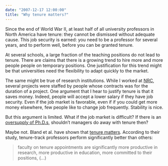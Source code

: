 ```yaml
---
date: "2007-12-17 12:00:00"
title: "Why tenure matters?"
---
```




Since the end of World War II, at least half of all university professors in North America have tenure: they cannot be dismissed without adequate cause. This job security is earned: you need to be a professor for several years, and to perform well, before you can be granted tenure.

At several schools, a large fraction of the teaching positions do not lead to tenure. There are claims that there is a growing trend to hire more and more people people on temporary positions. One justification for this trend might be that universities need the flexibility to adapt quickly to the market.

The same might be true of research institutions. While I worked at [NRC](http://www.nrc-cnrc.gc.ca/index.html), several projects were staffed by people whose contracts was for the duration of a project.
One argument that I hear to justify tenure is that it saves money. Indeed, people will accept a lower salary if they have job security. Even if the job market is favorable, even if if you could get more money elsewhere, few people like to change job frequently. Stability is nice.

But this argument is limited. What if the job market is difficult? If there is an [oversupply of Ph.D.s](/lemire/blog/2004/07/10/a-must-read-paper-in-the-chronicle/), shouldn&rsquo;t managers do away with tenure then?

Maybe not. Bland et al. have shown that [tenure matters](https://muse.jhu.edu/login?auth=0&amp;type=summary&amp;url=/journals/journal_of_higher_education/v077/77.1bland.html). According to their study, tenure-track professors perform significantly better than others:

>  faculty on tenure appointments are significantly more productive in research, more productive in education, more committed to their positions, (&hellip;)


